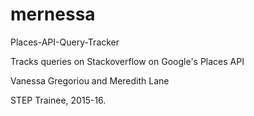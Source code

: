 # mernessa
<p>Places-API-Query-Tracker</p>
<p>Tracks queries on Stackoverflow on Google's Places API</p>

<p>Vanessa Gregoriou and Meredith Lane</p>
<p>STEP Trainee, 2015-16.</p>
